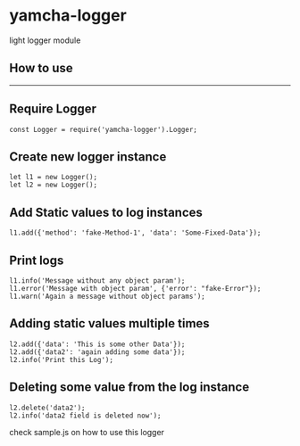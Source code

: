 # yamcha-logger

light logger module
## How to use
---
## Require Logger
```
const Logger = require('yamcha-logger').Logger;
```

## Create new logger instance
```
let l1 = new Logger();
let l2 = new Logger();
```

## Add Static values to log instances
```
l1.add({'method': 'fake-Method-1', 'data': 'Some-Fixed-Data'});
```
## Print logs
```
l1.info('Message without any object param');
l1.error('Message with object param', {'error': "fake-Error"});
l1.warn('Again a message without object params');
```

## Adding static values multiple times
```
l2.add({'data': 'This is some other Data'});
l2.add({'data2': 'again adding some data'});
l2.info('Print this Log');
```

## Deleting some value from the log instance
```
l2.delete('data2');
l2.info('data2 field is deleted now');
```

check sample.js on how to use this logger
